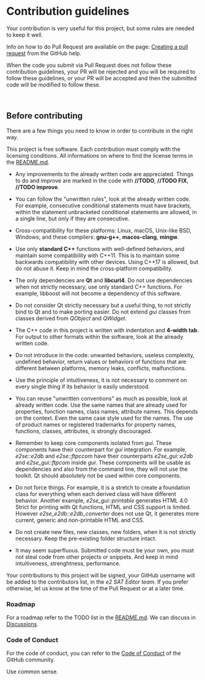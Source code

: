 # Contribution guidelines

Your contribution is very useful for this project, but some rules are needed to keep it well.

Info on how to do Pull Request are available on the page: [Creating a pull request](https://docs.github.com/pull-requests/collaborating-with-pull-requests/proposing-changes-to-your-work-with-pull-requests/creating-a-pull-request) from the GitHub help.

When the code you submit via Pull Request does not follow these contribution guidelines, your PR will be rejected and you will be required to follow these guidelines, or your PR will be accepted and then the submitted code will be modified to follow these.

&nbsp;

## Before contributing

There are a few things you need to know in order to contribute in the right way.

This project is free software. Each contribution must comply with the licensing conditions. All informations on where to find the license terms in the [README.md](https://github.com/ctlcltd/e2-sat-editor/blob/main/README.md).

- Any improvements to the already written code are appreciated. Things to do and improve are marked in the code with **//TODO**, **//TODO FIX**, **//TODO improve**.

- You can follow the "unwritten rules", look at the already written code. For example, consecutive conditional statements must have brackets, within the statement unbracketed conditional statements are allowed, in a single line, but only if they are consecutive.

- Cross-compatibility for these platforms: Linux, macOS, Unix-like BSD, Windows; and these compilers: **gnu-g++**, **macos-clang**, **mingw**.

- Use only **standard C++** functions with well-defined behaviors, and maintain some compatibility with C++11. This is to maintain some backwards compatibility with other devices. Using C++17 is allowed, but do not abuse it. Keep in mind the cross-platform compatibility.

- The only dependencies are **Qt** and **libcurl4**. Do not use dependencies when not strictly necessary, use only standard C++ functions. For example, libboost will not become a dependency of this software.

- Do not consider Qt strictly necessary but a useful thing, to not strictly bind to Qt and to make porting easier. Do not extend *gui* classes from classes derived from *QObject* and *QWidget*.

- The C++ code in this project is written with indentation and **4-width tab**. For output to other formats within the software, look at the already written code.

- Do not introduce in the code: unwanted behaviors, useless complexity, undefined behavior, return values or behaviors of functions that are different between platforms, memory leaks, conflicts, malfunctions.

- Use the principle of intuitiveness, it is not necessary to comment on every single thing if its behavior is easily understood.

- You can reuse "unwritten conventions" as much as possible, look at already written code. Use the same names that are already used for properties, function names, class names, attribute names. This depends on the context. Even the same case style used for the names. The use of product names or registered trademarks for property names, functions, classes, attributes, is strongly discouraged.

- Remember to keep core components isolated from *gui*. These components have their counterpart for *gui* integration. For example, *e2se::e2db* and *e2se::ftpccom* have their counterparts *e2se_gui::e2db* and *e2se_gui::ftpcom* inside *gui*. These components will be usable as dependencies and also from the command line, they will not use the toolkit. Qt should absolutely not be used within core components.

- Do not force things. For example, it is a stretch to create a foundation class for everything when each derived class will have different behavior. Another example, *e2se_gui::printable* generates HTML 4.0 Strict for printing with Qt functions, HTML and CSS support is limited. However *e2se_e2db::e2db_converter* does not use Qt, it generates more current, generic and non-printable HTML and CSS.

- Do not create new files, new classes, new folders, when it is not strictly necessary. Keep the pre-existing folder structure intact.

- It may seem superfluous. Submitted code must be your own, you must not steal code from other projects or snippets. And keep in mind intuitiveness, strenghtness, performance.

Your contributions to this project will be signed, your GitHub username will be added to the contributors list, in the *e2 SAT Editor team*. If you prefer otherwise, let us know at the time of the Pull Request or at a later time.


### Roadmap

For a roadmap refer to the TODO list in the [README.md](https://github.com/ctlcltd/e2-sat-editor/blob/main/README.md). We can discuss in [Discussions](https://github.com/ctlcltd/e2-sat-editor/discussions).


### Code of Conduct

For the code of conduct, you can refer to the [Code of Conduct](https://docs.github.com/site-policy/github-terms/github-community-code-of-conduct) of the GitHub community.

Use common sense.

